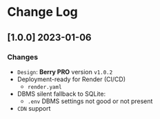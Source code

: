 # Change Log

## [1.0.0] 2023-01-06 
### Changes

- `Design`: **Berry PRO** version `v1.0.2`
- Deployment-ready for Render (CI/CD)
  - `render.yaml`
- DBMS silent fallback to SQLite:
  - `.env` DBMS settings not good or not present
- `CDN` support
